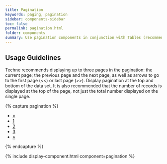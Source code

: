 ```yaml
---
title: Pagination
keywords: paging, pagination
sidebar: components-sidebar
toc: false
permalink: pagination.html
folder: components
summary: Use pagination components in conjunction with Tables (recommended) or Cards (if needed) to allow for more efficient performance and quick access to specific records in the overall data set.
---
```


## Usage Guidelines
Techne recommends displaying up to three pages in the pagination: the current page; the previous page and the next page, as well as arrows to go to the first page (<<) or last page (>>). 
Display pagination at the top and bottom of the data set. It is also recommended that the number of records is displayed at the top of the page, not just the total number displayed on the single page.


{% capture pagination %}
<nav>
  <ul class="tn-pagination">
    <li disabled>
      <a href="#" aria-label="Previous">
        <span aria-hidden="true">&laquo;</span>
      </a>
    </li>
    <li class="active"><a href="#">1</a></li>
    <li><a href="#">2</a></li>
    <li><a href="#">3</a></li>
    <li>
      <a href="#" aria-label="Next">
        <span aria-hidden="true">&raquo;</span>
      </a>
    </li>
  </ul>
</nav>
{% endcapture %}


{% include display-component.html component=pagination %}

<br>